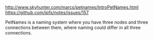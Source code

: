 http://www.skyhunter.com/marcs/petnames/IntroPetNames.html
https://github.com/ipfs/notes/issues/157

PetNames is a naming system where you have three nodes and three connections
between them, where naming could differ in all three connections.

